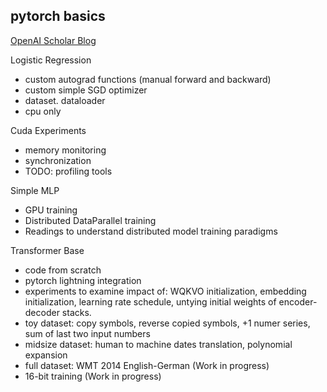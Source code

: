 ## pytorch basics

[OpenAI Scholar Blog](https://wordpress.com/view/bitbybitworks.wordpress.com)

Logistic Regression
- custom autograd functions (manual forward and backward)
- custom simple SGD optimizer
- dataset. dataloader
- cpu only

Cuda Experiments
- memory monitoring
- synchronization
- TODO: profiling tools

Simple MLP
- GPU training
- Distributed DataParallel training
- Readings to understand distributed model training paradigms

Transformer Base
- code from scratch
- pytorch lightning integration
- experiments to examine impact of: WQKVO initialization, embedding initialization, learning rate schedule, untying initial weights of encoder-decoder stacks.
- toy dataset: copy symbols, reverse copied symbols, +1 numer series, sum of last two input numbers
- midsize dataset: human to machine dates translation, polynomial expansion
- full dataset: WMT 2014 English-German (Work in progress)
- 16-bit training (Work in progress)
